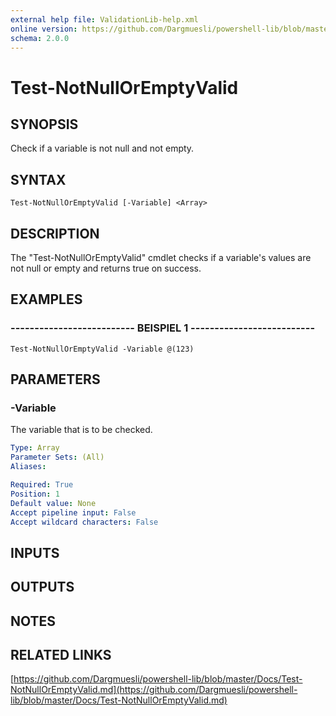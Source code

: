 ```yaml
---
external help file: ValidationLib-help.xml
online version: https://github.com/Dargmuesli/powershell-lib/blob/master/Docs/Test-NotNullOrEmptyValid.md
schema: 2.0.0
---
```


# Test-NotNullOrEmptyValid

## SYNOPSIS
Check if a variable is not null and not empty.

## SYNTAX

```
Test-NotNullOrEmptyValid [-Variable] <Array>
```

## DESCRIPTION
The "Test-NotNullOrEmptyValid" cmdlet checks if a variable's values are not null or empty and returns true on success.

## EXAMPLES

### -------------------------- BEISPIEL 1 --------------------------
```
Test-NotNullOrEmptyValid -Variable @(123)
```

## PARAMETERS

### -Variable
The variable that is to be checked.

```yaml
Type: Array
Parameter Sets: (All)
Aliases: 

Required: True
Position: 1
Default value: None
Accept pipeline input: False
Accept wildcard characters: False
```

## INPUTS

## OUTPUTS

## NOTES

## RELATED LINKS

[https://github.com/Dargmuesli/powershell-lib/blob/master/Docs/Test-NotNullOrEmptyValid.md](https://github.com/Dargmuesli/powershell-lib/blob/master/Docs/Test-NotNullOrEmptyValid.md)

